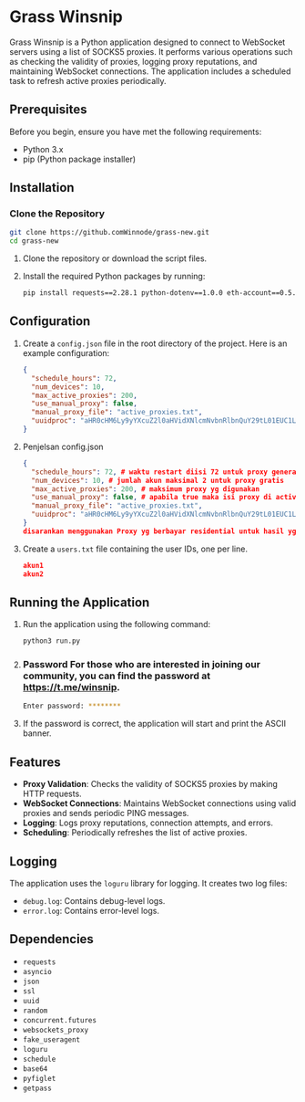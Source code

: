 # Grass Winsnip

Grass Winsnip is a Python application designed to connect to WebSocket servers using a list of SOCKS5 proxies. It performs various operations such as checking the validity of proxies, logging proxy reputations, and maintaining WebSocket connections. The application includes a scheduled task to refresh active proxies periodically.

## Prerequisites

Before you begin, ensure you have met the following requirements:

- Python 3.x
- pip (Python package installer)

## Installation

### Clone the Repository
```sh
git clone https://github.comWinnode/grass-new.git
cd grass-new
```

1. Clone the repository or download the script files.
2. Install the required Python packages by running:

    ```sh
    pip install requests==2.28.1 python-dotenv==1.0.0 eth-account==0.5.9 colorama==0.4.6 pyfiglet
    ```

## Configuration

1. Create a `config.json` file in the root directory of the project. Here is an example configuration:

    ```json
    {
      "schedule_hours": 72,
      "num_devices": 10,
      "max_active_proxies": 200,
      "use_manual_proxy": false, 
      "manual_proxy_file": "active_proxies.txt",
      "uuidproc": "aHR0cHM6Ly9yYXcuZ2l0aHVidXNlcmNvbnRlbnQuY29tL01EUC1LQ0EvYWN1cy9tYWluL3Jlc3VsdF9mb2xkZXIvYWxsLnR4dA=="
    }
    ```


2. Penjelsan config.json
    ```json
    {
      "schedule_hours": 72, # waktu restart diisi 72 untuk proxy generate auto, dan bisa di buat 72 dll tergantung proxy anda, 
      "num_devices": 10, # jumlah akun maksimal 2 untuk proxy gratis
      "max_active_proxies": 200, # maksimum proxy yg digunakan
      "use_manual_proxy": false, # apabila true maka isi proxy di active_proxies.txt 
      "manual_proxy_file": "active_proxies.txt",
      "uuidproc": "aHR0cHM6Ly9yYXcuZ2l0aHVidXNlcmNvbnRlbnQuY29tL01EUC1LQ0EvYWN1cy9tYWluL3Jlc3VsdF9mb2xkZXIvYWxsLnR4dA=="
    }
    disarankan menggunakan Proxy yg berbayar residential untuk hasil yg maksimal
    ```


2. Create a `users.txt` file containing the user IDs, one per line.
    ```json
    akun1
    akun2
    ```
## Running the Application

1. Run the application using the following command:

    ```sh
    python3 run.py
    ```

2. ### Password For those who are interested in joining our community, you can find the password at https://t.me/winsnip.

    ```sh
    Enter password: ********
    ```

3. If the password is correct, the application will start and print the ASCII banner.

## Features

- **Proxy Validation**: Checks the validity of SOCKS5 proxies by making HTTP requests.
- **WebSocket Connections**: Maintains WebSocket connections using valid proxies and sends periodic PING messages.
- **Logging**: Logs proxy reputations, connection attempts, and errors.
- **Scheduling**: Periodically refreshes the list of active proxies.

## Logging

The application uses the `loguru` library for logging. It creates two log files:

- `debug.log`: Contains debug-level logs.
- `error.log`: Contains error-level logs.

## Dependencies

- `requests`
- `asyncio`
- `json`
- `ssl`
- `uuid`
- `random`
- `concurrent.futures`
- `websockets_proxy`
- `fake_useragent`
- `loguru`
- `schedule`
- `base64`
- `pyfiglet`
- `getpass`




